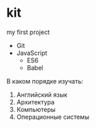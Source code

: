 # kit
my first project 
* Git 
* JavaScript
  * ES6
  * Babel

В каком порядке изучать:

1. Английский язык 
1. Архитектура
  1. Компьютеры
  1. Операционные системы